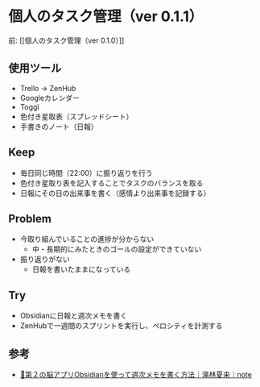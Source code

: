# 個人のタスク管理（ver 0.1.1）

前: [[個人のタスク管理（ver 0.1.0）]]

## 使用ツール

- Trello → ZenHub
- Googleカレンダー
- Toggl
- 色付き星取表（スプレッドシート）
- 手書きのノート（日報）

## Keep

- 毎日同じ時間（22:00）に振り返りを行う
- 色付き星取り表を記入することでタスクのバランスを取る
- 日報にその日の出来事を書く（感情より出来事を記録する）

## Problem

- 今取り組んでいることの進捗が分からない
  - 中・長期的にみたときのゴールの設定ができていない
- 振り返りがない
  - 日報を書いたままになっている

## Try

- Obsidianに日報と週次メモを書く
- ZenHubで一週間のスプリントを実行し、ベロシティを計測する

## 参考

- [🧢第２の脳アプリObsidianを使って週次メモを書く方法｜滝林夏来｜note](https://note.com/takibayashi/n/na8287e4069d0)